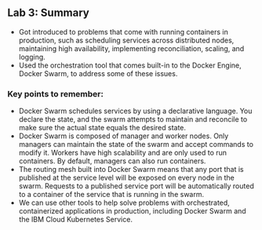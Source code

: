 ## Lab 3: Summary

- Got introduced to problems that come with running containers in production, such as scheduling services across distributed nodes, maintaining high availability, implementing reconciliation, scaling, and logging. 
- Used the orchestration tool that comes built-in to the Docker Engine, Docker Swarm, to address some of these issues.

### Key points to remember:
- Docker Swarm schedules services by using a declarative language. You declare the state, and the swarm attempts to maintain and reconcile to make sure the actual state equals the desired state.
- Docker Swarm is composed of manager and worker nodes. Only managers can maintain the state of the swarm and accept commands to modify it. Workers have high scalability and are only used to run containers. By default, managers can also run containers.
- The routing mesh built into Docker Swarm means that any port that is published at the service level will be exposed on every node in the swarm. Requests to a published service port will be automatically routed to a container of the service that is running in the swarm.
- We can use other tools to help solve problems with orchestrated, containerized applications in production, including Docker Swarm and the IBM Cloud Kubernetes Service.